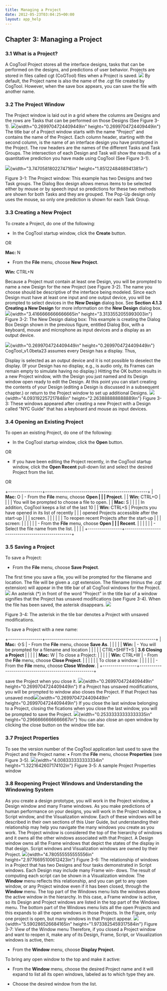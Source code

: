 ```yaml
---
title: Managing a Project
date: 2012-05-23T03:04:25+00:00
layout: app_help
---
```

## Chapter 3: Managing a Project

### 3.1 What is a Project?
A CogTool Project stores all the interface designs, tasks that can be
performed on the designs, and predictions of user behavior. Projects
are stored in files called cgt (CoGTool) files when a Project is
saved.
![](/assets/user-guide/media/image17.jpg)
By default, the Project name is also
the name of the .cgt file created by CogTool. However, when the save
box appears, you can
save the file with another name.

### 3.2 The Project Window

The Project window is laid out in a grid where the columns are Designs
and the rows are Tasks that can be performed on those Designs (See
Figure 3-1).
![](/assets/user-guide/media/image17.jpg){width="0.2699704724409449in"
height="0.2699704724409449in"} The title bar of a Project window
starts with the name "Project" and contains the name of the Project.
Each column header, starting with the second column, is the name of an
interface design you have prototyped in the Project.
The row headers are the names of the different Tasks and Task Groups.
The intersection of each Design and Task will show the results of a
quantitative prediction you have made using CogTool (See Figure 3-1).

![](/assets/user-guide/media/image28.jpg){width="3.7470581802274716in"
height="1.8512248468941381in"}

Figure 3-1: The Project window: This example has two Designs and two
Task groups. The Dialog Box design allows menus items to be selected
either by mouse or by speech input so predictions for these two
methods are shown for both Tasks and they are grouped. The Pop-Up
design only uses the mouse, so only one prediction is shown for each
Task Group.

### 3.3 Creating a New Project

To create a Project, do one of the following:

-   In the CogTool startup window, click the **Create** button.

OR

**Mac:** N

-   From the **File** menu, choose **New Project**.

**Win:** CTRL+N

Because a Project must contain at least one Design, you will be
prompted to name a new Design for the new Project (see Figure 3-2).
The name you choose should be descriptive of the interface being
modeled. Since each Design must have at least one input and one output
device, you will be prompted to select devices in the **New Design**
dialog box. See **Section 4.1.3 Creating a New Design** for more
information on the **New Design** dialog box.
![](/assets/user-guide/media/image29.jpg){width="3.4166666666666665in"
height="3.3133552055993003in"}
Figure 3-2: The New Design dialog box: This example is creating the
Dialog Box Design shown in the previous figure, entitled Dialog Box,
with a keyboard, mouse and microphone as input devices and a display
as an output device.

![](/assets/user-guide/media/image17.jpg){width="0.2699704724409449in"
height="0.2699704724409449in"} CogTool\_v1.0beta23 assumes every Design
has a display. Thus,

Display is selected as an output device and it is not possible to
deselect the display. (If your Design has no display, e.g., is audio
only, its Frames can remain empty to simulate having no display.)
Hitting the OK button results in a new Project window, with the Design
you just named and its Design window open ready to edit the Design. At
this point you can start creating the contents of your Design (editing
a Design is discussed in a subsequent chapter.) or return to the
Project window to set up additional Designs.
![](/assets/user-guide/media/image30.jpg){width="4.093192257217848in"
height="2.263888888888889in"}
Figure 3-3: These windows appeared after creating a new Project with a
Design called "NYC Guide" that has a keyboard and mouse as input
devices.

### 3.4 Opening an Existing Project

To open an existing Project, do one of the following:

-   In the CogTool startup window, click the **Open** button.

OR

-   If you have been editing the Project recently, in the CogTool
    startup window, click the **Open Recent** pull-down list and select
    the desired Project from the list.

OR

+-----------------+---------------------------------------------------+
| **Mac:** O      | -   From the **File** menu, choose **Open         |
|                 |     Project**.                                    |
| **Win:** CTRL+O |                                                   |
|                 | You will be prompted to choose a file to open.    |
| **Mac:** S      |                                                   |
|                 | In addition, CogTool keeps a list of the last 10  |
| **Win:** CTRL+S | Projects you have opened in its list of recently  |
|                 | opened Projects accessible after the start-up     |
|                 | screen.                                           |
|                 |                                                   |
|                 | To reopen recent Projects after the start-up      |
|                 | screen:                                           |
|                 |                                                   |
|                 | -   From the **File** menu, choose **Open         |
|                 |     Recent**.                                     |
|                 |                                                   |
|                 | -   Select the file name from the list.           |
|                 |                                                   |
+-----------------+---------------------------------------------------+

### 3.5 Saving a Project

To save a Project:

-   From the **File** menu, choose **Save Project**.  

The first time you save a file, you will be prompted for the filename
and location. The file will be given a .cgt extension. The filename
(minus the .cgt extension) will appear in the title bar of all CogTool
windows for the Project.
![](/assets/user-guide/media/image17.jpg) An asterisk (\*) in front of the word
"Project" in the title bar of a window signifies that the Project has
unsaved modifications (see
Figure 3-4). When the file has been saved, the asterisk disappears.
![](/assets/user-guide/media/image31.jpg)

Figure 3-4: The asterisk in the tile bar denotes a Project with unsaved
modifications.

To save a Project with a new name:

+-----------------+-------------------------------------------------------+
| **Mac:** ⇧S     | -   From the **File** menu, choose **Save As**.       |
|                 |                                                       |
| **Win:**        | -   You will be prompted for a filename and location  |
|                 |                                                       |
| CTRL+SHIFT+S    | **3.6 Closing a Project**                             |
|                 |                                                       |
| **Mac:** W      | To close a Project:                                   |
|                 |                                                       |
| **Win:** CTRL+W | -   From the **File** menu, choose **Close Project**. |
|                 |                                                       |
|                 | To close a window:                                    |
|                 |                                                       |
|                 | -   From the **File** menu, choose **Close Window**.  |
+-----------------+-------------------------------------------------------+

save the Project when you close it.
![](/assets/user-guide/media/image17.jpg){width="0.2699704724409449in"
height="0.2699704724409449in"} If a Project has unsaved modifications,
you will be prompted to
window also closes the Project. If that Project has unsaved
modi![](/assets/user-guide/media/image17.jpg){width="0.2699704724409449in"
height="0.2699704724409449in"} If you close the last window belonging
to a Project, closing the
fications when you close the last window, you will be prompted to save
the Project.
![](/assets/user-guide/media/image32.png){width="0.25333333333333335in"
height="0.2966666666666667in"} You can also close an open window by
clicking the close button on the window title bar.

### 3.7 Project Properties

To see the version number of the CogTool application last used to save
the Project and the Project name:
• From the **File** menu, choose **Properties** (see Figure 3-5).
![](/assets/user-guide/media/image33.jpg){width="4.008333333333334in"
height="1.3221642607174102in"}
Figure 3-5: A sample Project Properties window

### 3.8 Reopening Project Windows and Understanding the Windowing System

As you create a design prototype, you will work in the Project window,
a Design window and many Frame windows. As you make predictions of
human performance on your designs, you will work in the Project
window, a Script window, and the Visualization window. Each of these
windows will be described in their own sections of this User Guide,
but understanding their relationship may help you navigate the many
windows you create as you work.
The Project window is considered the top of the hierarchy of windows
and it owns all the other windows associated with that Project. A
Design window owns all the Frame windows that depict the states of the
display in that design. Script windows and Visualization windows are
owned by their Project.
![](/assets/user-guide/media/image34.jpg){width="4.780555555555556in"
height="2.9776695100612423in"}
Figure 3-6: The relationship of windows in a Project that has two
Designs and four tasks demonstrated in Script windows. Each Design may
include many Frame win-
dows. The result of computing each script can be shown in a
Visualization window.
The **Window** menu reflects this relationship, and you can get to any
open window, or any Project window even if it has been closed, through
the **Window** menu. The top part of the Windows menu lists the
windows above the active window in the hierarchy. In this case, a
Frame window is active, so its Design and Project windows are listed
in the top part of the Windows menu. The bottom part of the Windows
menu lists all the open Projects and this expands to all the open
windows in those Projects. In the Figure, only one project is open,
but many windows in that Project appear.
![](/assets/user-guide/media/image35.jpg){width="5.590286526684165in"
height="1.9733825459317584in"}
Figure 3-7: View of the Window menu
Therefore, if you closed a Project window and want to reopen it, make
any of its Design, Frame, Script, or Visualization windows is active,
then:

-   From the **Window** menu, choose **Display Project.**

To bring any open window to the top and make it active:

-   From the **Window** menu, choose the desired Project name and it
    will expand to list all its open windows, labeled as to which type
    they are.

-   Choose the desired window from the list.
